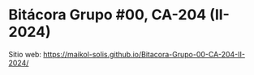 # Bitácora Grupo #00, CA-204 (II-2024)

Sitio web: <https://maikol-solis.github.io/Bitacora-Grupo-00-CA-204-II-2024/>
